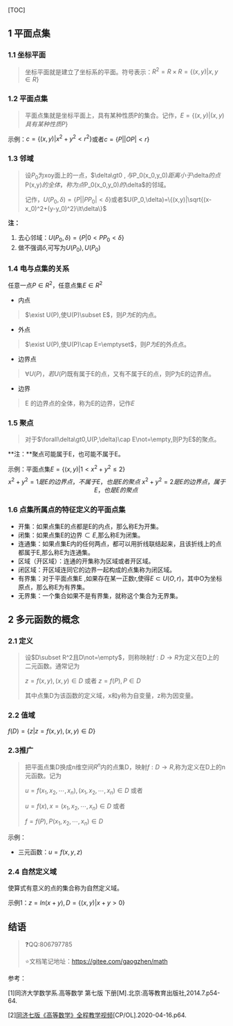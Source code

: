 [TOC]

## 1 平面点集

### 1.1 坐标平面

> 坐标平面就是建立了坐标系的平面。符号表示：$R^2=R\times R=\{(x,y)|x,y\in R\}$

### 1.2 平面点集

> 平面点集就是坐标平面上，具有某种性质P的集合。记作，$E=\{(x,y)|(x,y)具有某种性质P\}$

示例：$c=\{(x,y)|x^2+y^2\lt r^2\}$或者$c=\{P||OP|\lt r\}$



### 1.3 邻域

> 设$P_0$为xoy面上的一点，$\delta\gt0 $,与$P_0(x_0,y_0)$距离小于$\delta$的点$P(x,y)$的全体，称为点$P_0(x_0,y_0)$的$\delta$的邻域。
>
> 记作，$U(P_0,\delta)=\{P| |PP_0|\lt\delta\}$或者$U(P_0,\delta)=\{(x,y)|\sqrt{(x-x_0)^2+(y-y_0)^2}\lt\delta\}$

**注：**

1. 去心邻域：$U(P_0,\delta)=\{P| 0\lt PP_0\lt\delta\}$
2. 做不强调$\delta$,可写为$U(P_0),U(P_0)$

### 1.4 电与点集的关系

任意一点$P\in R^2$，任意点集$E\in R^2$

+ 内点

> $\exist U(P),使U(P)\subset E$，则$P为E$的内点。

+ 外点

> $\exist U(P),使U(P)\cap E=\emptyset$，则$P为E$的外点点。

+ 边界点

> $\forall U(P)，若U(P)$既有属于E的点，又有不属于E的点，则P为E的边界点。

+ 边界

> E 的边界点的全体，称为E的边界，记作$E$

### 1.5 聚点

> 对于$\forall\delta\gt0,U(P,\delta)\cap E\not=\empty,则P为E$的聚点。

**注：**聚点可能属于E，也可能不属于E。

示例：平面点集$E=\{(x,y)|1\lt x^2+y^2\le2\}$
$$
x^2+y^2=1是E的边界点，不属于E，也是E的聚点 \
x^2+y^2=2是E的边界点，属于E，也是E的聚点 \
$$


### 1.6 点集所属点的特征定义的平面点集

+ 开集：如果点集E的点都是E的内点，那么称E为开集。
+ 闭集：如果点集E的边界$\subset E$,那么称E为闭集。
+ 连通集：如果点集E内的任何两点，都可以用折线联结起来，且该折线上的点都属于E,那么称E为连通集。
+ 区域（开区域）：连通的开集称为区域或者开区域。
+ 闭区域：开区域连同它的边界一起构成的点集称为闭区域。
+ 有界集：对于平面点集E ,如果存在某一正数r,使得$E\subset U(O,r)$，其中O为坐标原点，那么称E为有界集。
+ 无界集：一个集合如果不是有界集，就称这个集合为无界集。



## 2 多元函数的概念

### 2.1 定义

> 设$D\subset R^2且D\not=\empty$，则称映射$f:D\rightarrow R$为定义在D上的 二元函数。通常记为
>
> $z=f(x,y),(x,y)\in D$ 或者 $z=f(P),P\in D$
>
> 其中点集D为该函数的定义域，x和y称为自变量，z称为因变量。

### 2.2 值域

$f(D)=\{z|z=f(x,y),(x,y)\in D\}$

### 2.3推广

> 把平面点集D换成n维空间$R^n$内的点集D，映射$f:D\rightarrow R$,称为定义在D上的n元函数。记为
>
> $u=f(x_1,x_2,\cdots,x_n),(x_1,x_2,\cdots,x_n)\in D$ 或者
>
> $u=f(x),x=(x_1,x_2,\cdots,x_n)\in D$ 或者
>
> $f=f(P),P(x_1,x_2,\cdots,x_n)\in D$

示例：

+ 三元函数：$u=f(x,y,z)$

### 2.4 自然定义域

使算式有意义的点的集合称为自然定义域。

示例1：$z=ln(x+y),D=\{(x,y)|x+y\gt0\}$



## 结语

> :question:QQ:806797785
>
> :star:文档笔记地址：<https://gitee.com/gaogzhen/math>

参考：

[1]同济大学数学系.高等数学 第七版 下册[M].北京:高等教育出版社,2014.7.p54-64.

[2]<a href="https://www.bilibili.com/video/BV1864y1T7Ks">同济七版《高等数学》全程教学视频</a>[CP/OL].2020-04-16.p64.